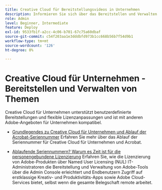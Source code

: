 ```yaml
---
title: Creative Cloud für Bereitstellungsvideos in Unternehmen
description: Informieren Sie sich über das Bereitstellen und Verwalten von Creative Cloud für Unternehmensanwendungen
role: Admin
level: Beginner, Intermediate
feature: Deploy
exl-id: 9533fb1f-a2cc-4c06-b701-67c75a60dbaf
source-git-commit: c54f203aa1e3dddbfd973b1cc668b56b7f54d9b1
workflow-type: tm+mt
source-wordcount: '126'
ht-degree: 0%

---
```


# Creative Cloud für Unternehmen - Bereitstellen und Verwalten von Themen

Creative Cloud für Unternehmen unterstützt benutzerdefinierte Bereitstellungen und flexible Lizenzanpassungen und ist mit anderen Adobe-Angeboten für Unternehmen kompatibel.

* [Grundlegendes zu Creative Cloud für Unternehmen und Ablauf der Acrobat-Seriennummer](cceserial.md)
Erfahren Sie mehr über das Ablauf der Seriennummer für Creative Cloud für Unternehmen und Acrobat.

* [Ablaufende Seriennummern? Warum es Zeit ist für die personengebundene Lizenzierung](nameduserlicensing.md)
Erfahren Sie, wie die Lizenzierung von Adobe-Produkten über Named User Licensing (NUL) IT-Administratoren die Bereitstellung und Verwaltung von Adobe-Tools über die Admin Console erleichtert und Endbenutzern Zugriff auf erstklassige Kreativ- und Produktivitäts-Apps sowie Adobe Cloud-Services bietet, selbst wenn die gesamte Belegschaft remote arbeitet.
